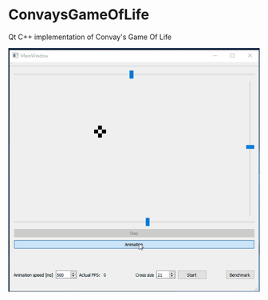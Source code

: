 # ConvaysGameOfLife
Qt C++ implementation of Convay's Game Of Life

![alt text](https://github.com/karlosp/ConvaysGameOfLife/blob/master/GUIx21.gif)
